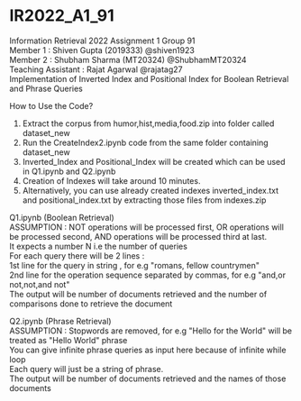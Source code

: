 # IR2022_A1_91
Information Retrieval 2022 Assignment 1 Group 91  
Member 1 : Shiven Gupta (2019333) @shiven1923  
Member 2 : Shubham Sharma (MT20324) @ShubhamMT20324  
Teaching Assistant : Rajat Agarwal @rajatag27  
Implementation of Inverted Index and Positional Index for Boolean Retrieval and Phrase Queries 

How to Use the Code?  
1. Extract the corpus from humor,hist,media,food.zip into folder called dataset_new
2. Run the CreateIndex2.ipynb code from the same folder containing dataset_new
3. Inverted_Index and Positional_Index will be created which can be used in Q1.ipynb and Q2.ipynb
4. Creation of Indexes will take around 10 minutes.
5. Alternatively, you can use already created indexes inverted_index.txt and positional_index.txt by extracting those files from indexes.zip  

Q1.ipynb (Boolean Retrieval)  
ASSUMPTION : NOT operations will be processed first, OR operations will be processed second, AND operations will be processed third at last.  
It expects a number N i.e the number of queries  
For each query there will be 2 lines :   
1st line for the query in string , for e.g "romans, fellow countrymen"  
2nd line for the operation sequence separated by commas, for e.g "and,or not,not,and not"  
The output will be number of documents retrieved and the number of comparisons done to retrieve the document  

Q2.ipynb (Phrase Retrieval)  
ASSUMPTION : Stopwords are removed, for e.g "Hello for the World" will be treated as "Hello World" phrase  
You can give infinite phrase queries as input here because of infinite while loop  
Each query will just be a string of phrase.  
The output will be number of documents retrieved and the names of those documents  





